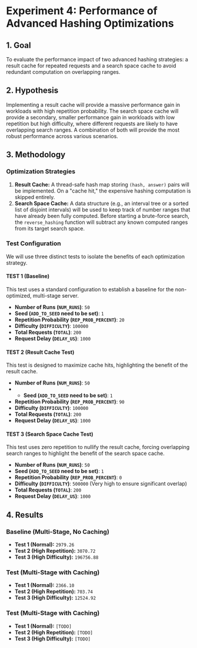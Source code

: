 # Experiment 4: Performance of Advanced Hashing Optimizations

## 1. Goal
To evaluate the performance impact of two advanced hashing strategies: a result cache for repeated requests and a search space cache to avoid redundant computation on overlapping ranges.

## 2. Hypothesis
Implementing a result cache will provide a massive performance gain in workloads with high repetition probability. The search space cache will provide a secondary, smaller performance gain in workloads with low repetition but high difficulty, where different requests are likely to have overlapping search ranges. A combination of both will provide the most robust performance across various scenarios.

## 3. Methodology

### Optimization Strategies
1.  **Result Cache:** A thread-safe hash map storing `(hash, answer)` pairs will be implemented. On a "cache hit," the expensive hashing computation is skipped entirely.
2.  **Search Space Cache:** A data structure (e.g., an interval tree or a sorted list of disjoint intervals) will be used to keep track of number ranges that have already been fully computed. Before starting a brute-force search, the `reverse_hashing` function will subtract any known computed ranges from its target search space.

### Test Configuration
We will use three distinct tests to isolate the benefits of each optimization strategy.

#### TEST 1 (Baseline)
This test uses a standard configuration to establish a baseline for the non-optimized, multi-stage server.
* **Number of Runs (`NUM_RUNS`)**: `50`
* **Seed (`ADD_TO_SEED` need to be set)**: `1`
* **Repetition Probability (`REP_PROB_PERCENT`)**: `20`
* **Difficulty (`DIFFICULTY`)**: `100000`
* **Total Requests (`TOTAL`)**: `200`
* **Request Delay (`DELAY_US`)**: `1000`

#### TEST 2 (Result Cache Test)
This test is designed to maximize cache hits, highlighting the benefit of the result cache.
* **Number of Runs (`NUM_RUNS`)**: `50`
* * **Seed (`ADD_TO_SEED` need to be set)**: `1`
* **Repetition Probability (`REP_PROB_PERCENT`)**: `90`
* **Difficulty (`DIFFICULTY`)**: `100000`
* **Total Requests (`TOTAL`)**: `200`
* **Request Delay (`DELAY_US`)**: `1000`

#### TEST 3 (Search Space Cache Test)
This test uses zero repetition to nullify the result cache, forcing overlapping search ranges to highlight the benefit of the search space cache.
* **Number of Runs (`NUM_RUNS`)**: `50`
* **Seed (`ADD_TO_SEED` need to be set)**: `1`
* **Repetition Probability (`REP_PROB_PERCENT`)**: `0`
* **Difficulty (`DIFFICULTY`)**: `500000` (Very high to ensure significant overlap)
* **Total Requests (`TOTAL`)**: `200`
* **Request Delay (`DELAY_US`)**: `1000`

## 4. Results

### Baseline (Multi-Stage, No Caching)
* **Test 1 (Normal):** `2979.26`
* **Test 2 (High Repetition):** `3070.72`
* **Test 3 (High Difficulty):** `196756.88`

### Test (Multi-Stage with Caching)
* **Test 1 (Normal):** `2366.10`
* **Test 2 (High Repetition):** `703.74`
* **Test 3 (High Difficulty):** `12524.92`

### Test (Multi-Stage with Caching)
* **Test 1 (Normal):** `[TODO]`
* **Test 2 (High Repetition):** `[TODO]`
* **Test 3 (High Difficulty):** `[TODO]`